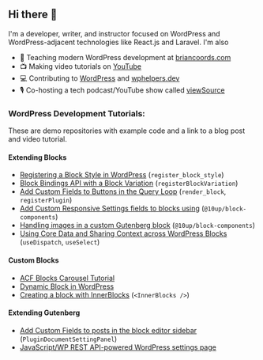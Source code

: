 ## Hi there 👋

I'm a developer, writer, and instructor focused on WordPress and WordPress-adjacent technologies like React.js and Laravel. I'm also

- 💬 Teaching modern WordPress development at [briancoords.com](https://www.briancoords.com)
- 📺 Making video tutorials on [YouTube](https://www.youtube.com/c/BrianCoords)
- 💻 Contributing to [WordPress](https://profiles.wordpress.org/bacoords) and [wphelpers.dev](https://wphelpers.dev/)
- 🎙️ Co-hosting a tech podcast/YouTube show called [viewSource](https://viewsource.fm)

### WordPress Development Tutorials:

These are demo repositories with example code and a link to a blog post and video tutorial.

#### Extending Blocks
- [Registering a Block Style in WordPress](https://github.com/bacoords/example-block-style) (`register_block_style`)
- [Block Bindings API with a Block Variation](https://github.com/bacoords/example-block-variation) (`registerBlockVariation`)
- [Add Custom Fields to Buttons in the Query Loop](https://github.com/bacoords/example-query-loop-button) (`render_block`, `registerPlugin`)
- [Add Custom Responsive Settings fields to blocks using](https://github.com/bacoords/example-block-settings) (`@10up/block-components`)
- [Handling images in a custom Gutenberg block](https://github.com/bacoords/example-image-block) (`@10up/block-components`)
- [Using Core Data and Sharing Context across WordPress Blocks](https://github.com/bacoords/wcphx-2024/tree/add-context-example) (`useDispatch`, `useSelect`)

#### Custom Blocks
- [ACF Blocks Carousel Tutorial](https://github.com/bacoords/example-acf-carousel-block)
- [Dynamic Block in WordPress](https://github.com/bacoords/example-dynamic-block)
- [Creating a block with InnerBlocks](https://github.com/bacoords/example-inner-block) (`<InnerBlocks />`)

#### Extending Gutenberg
- [Add Custom Fields to posts in the block editor sidebar](https://github.com/bacoords/example-post-settings-field) (`PluginDocumentSettingPanel`)
- [JavaScript/WP REST API-powered WordPress settings page](https://github.com/bacoords/example-wp-settings) 
